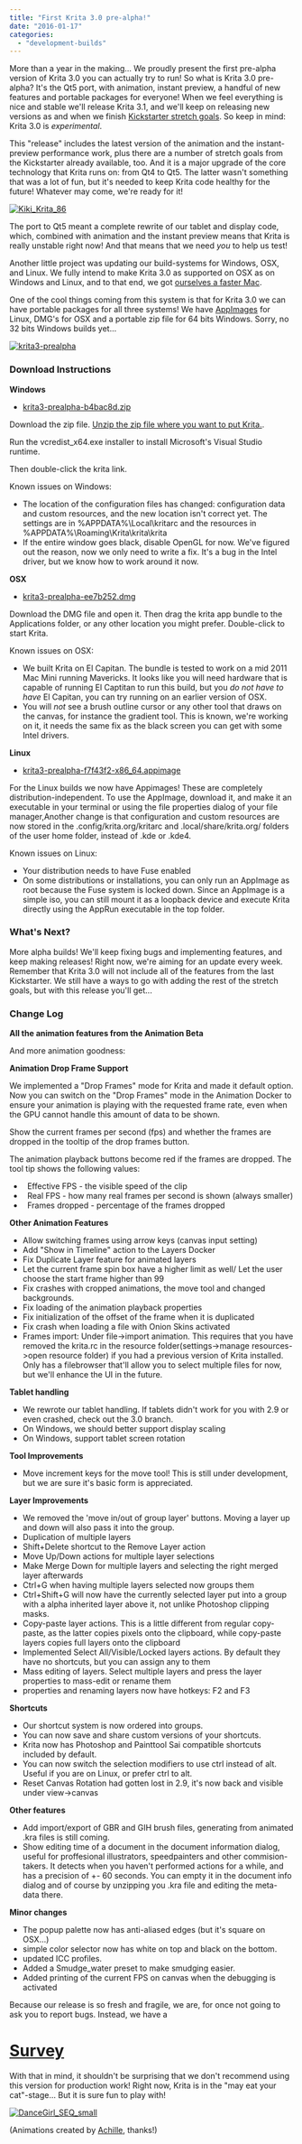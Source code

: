 ```yaml
---
title: "First Krita 3.0 pre-alpha!"
date: "2016-01-17"
categories: 
  - "development-builds"
---
```


More than a year in the making... We proudly present the first pre-alpha version of Krita 3.0 you can actually try to run! So what is Krita 3.0 pre-alpha? It's the Qt5 port, with animation, instant preview, a handful of new features and portable packages for everyone! When we feel everything is nice and stable we'll release Krita 3.1, and we'll keep on releasing new versions as and when we finish [Kickstarter stretch goals](https://www.kickstarter.com/projects/krita/krita-free-paint-app-lets-make-it-faster-than-phot). So keep in mind: Krita 3.0 is _experimental_.

This "release" includes the latest version of the animation and the instant-preview performance work, plus there are a number of stretch goals from the Kickstarter already available, too. And it is a major upgrade of the core technology that Krita runs on: from Qt4 to Qt5. The latter wasn't something that was a lot of fun, but it's needed to keep Krita code healthy for the future! Whatever may come, we're ready for it!

[![Kiki_Krita_86](/images/posts/2016/Kiki_Krita_86.gif)](/images/posts/2016/Kiki_Krita_86.gif)

The port to Qt5 meant a complete rewrite of our tablet and display code, which, combined with animation and the instant preview means that Krita is really unstable right now! And that means that we need _you_ to help us test!

Another little project was updating our build-systems for Windows, OSX, and Linux. We fully intend to make Krita 3.0 as supported on OSX as on Windows and Linux, and to that end, we got [ourselves a faster Mac](http://www.valdyas.org/fading/index.cgi/hardware/macbookpro.html).

One of the cool things coming from this system is that for Krita 3.0 we can have portable packages for all three systems! We have [AppImages](http://appimage.org/) for Linux, DMG's for OSX and a portable zip file for 64 bits Windows. Sorry, no 32 bits Windows builds yet...

[![krita3-prealpha](/images/posts/2016/krita3-prealpha-1024x621.png)](/images/posts/2016/krita3-prealpha.png)

### Download Instructions

**Windows**

- [krita3-prealpha-b4bac8d.zip](http://files.kde.org/krita/3/windows/krita3-prealpha-b4bac8d.zip)

Download the zip file. [Unzip the zip file where you want to put Krita.](http://windows.microsoft.com/en-us/windows-10/zip-and-unzip-files#v1h=tab02).

Run the vcredist\_x64.exe installer to install Microsoft's Visual Studio runtime.

Then double-click the krita link.

Known issues on Windows:

- The location of the configuration files has changed: configuration data and custom resources, and the new location isn't correct yet. The settings are in %APPDATA%\\Local\\kritarc and the resources in %APPDATA%\\Roaming\\Krita\\krita\\krita
- If the entire window goes black, disable OpenGL for now. We've figured out the reason, now we only need to write a fix. It's a bug in the Intel driver, but we know how to work around it now.

**OSX**

- [krita3-prealpha-ee7b252.dmg](http://files.kde.org/krita/3/osx/krita3-prealpha-ee7b252.dmg)

Download the DMG file and open it. Then drag the krita app bundle to the Applications folder, or any other location you might prefer. Double-click to start Krita.

Known issues on OSX:

- We built Krita on El Capitan. The bundle is tested to work on a mid 2011 Mac Mini running Mavericks. It looks like you will need hardware that is capable of running El Captitan to run this build, but you _do not have to have_ El Capitan, you can try running on an earlier version of OSX.
- You will _not_ see a brush outline cursor or any other tool that draws on the canvas, for instance the gradient tool. This is known, we're working on it, it needs the same fix as the black screen you can get with some Intel drivers.

**Linux**

- [krita3-prealpha-f7f43f2-x86\_64.appimage](http://files.kde.org/krita/3/linux/krita3-prealpha-f7f43f2-x86_64.appimage)

For the Linux builds we now have Appimages! These are completely distribution-independent. To use the AppImage, download it, and make it an executable in your terminal or using the file properties dialog of your file manager,Another change is that configuration and custom resources are now stored in the .config/krita.org/kritarc and .local/share/krita.org/ folders of the user home folder, instead of .kde or .kde4.

Known issues on Linux:

- Your distribution needs to have Fuse enabled
- On some distributions or installations, you can only run an AppImage as root because the Fuse system is locked down. Since an AppImage is a simple iso, you can still mount it as a loopback device and execute Krita directly using the AppRun executable in the top folder.

### What's Next?

More alpha builds! We'll keep fixing bugs and implementing features, and keep making releases! Right now, we're aiming for an update every week. Remember that Krita 3.0 will not include all of the features from the last Kickstarter. We still have a ways to go with adding the rest of the stretch goals, but with this release you'll get...

### Change Log

**All the animation features from the Animation Beta**

And more animation goodness:

**Animation Drop Frame Support**

We implemented a "Drop Frames" mode for Krita and made it default option. Now you can switch on the "Drop Frames" mode in the Animation Docker to ensure your animation is playing with the requested frame rate, even when the GPU cannot handle this amount of data to be shown.

Show the current frames per second (fps) and whether the frames are dropped in the tooltip of the drop frames button.

The animation playback buttons become red if the frames are dropped. The tool tip shows the following values:

-   Effective FPS - the visible speed of the clip
-   Real FPS - how many real frames per second is shown (always smaller)
-   Frames dropped - percentage of the frames dropped

**Other Animation Features**

- Allow switching frames using arrow keys (canvas input setting)
- Add "Show in Timeline" action to the Layers Docker
- Fix Duplicate Layer feature for animated layers
- Let the current frame spin box have a higher limit as well/ Let the user choose the start frame higher than 99
- Fix crashes with cropped animations, the move tool and changed backgrounds.
- Fix loading of the animation playback properties
- Fix initialization of the offset of the frame when it is duplicated
- Fix crash when loading a file with Onion Skins activated
- Frames import: Under file->import animation. This requires that you have removed the krita.rc in the resource folder(settings->manage resources->open resource folder) if you had a previous version of Krita installed. Only has a filebrowser that'll allow you to select multiple files for now, but we'll enhance the UI in the future.

**Tablet handling**

- We rewrote our tablet handling. If tablets didn't work for you with 2.9 or even crashed, check out the 3.0 branch.
- On Windows, we should better support display scaling
- On Windows, support tablet screen rotation

**Tool Improvements**

- Move increment keys for the move tool! This is still under development, but we are sure it's basic form is appreciated.

**Layer Improvements**

- We removed the 'move in/out of group layer' buttons. Moving a layer up and down will also pass it into the group.
- Duplication of multiple layers
- Shift+Delete shortcut to the Remove Layer action
- Move Up/Down actions for multiple layer selections
- Make Merge Down for multiple layers and selecting the right merged layer afterwards
- Ctrl+G when having multiple layers selected now groups them
- Ctrl+Shift+G will now have the currently selected layer put into a group with a alpha inherited layer above it, not unlike Photoshop clipping masks.
- Copy-paste layer actions. This is a little different from regular copy-paste, as the latter copies pixels onto the clipboard, while copy-paste layers copies full layers onto the clipboard
- Implemented Select All/Visible/Locked layers actions. By default they have no shortcuts, but you can assign any to them
- Mass editing of layers. Select multiple layers and press the layer properties to mass-edit or rename them
- properties and renaming layers now have hotkeys: F2 and F3

**Shortcuts**

- Our shortcut system is now ordered into groups.
- You can now save and share custom versions of your shortcuts.
- Krita now has Photoshop and Painttool Sai compatible shortcuts included by default.
- You can now switch the selection modifiers to use ctrl instead of alt. Useful if you are on Linux, or prefer ctrl to alt.
- Reset Canvas Rotation had gotten lost in 2.9, it's now back and visible under view->canvas

**Other features**

- Add import/export of GBR and GIH brush files, generating from animated .kra files is still coming.
- Show editing time of a document in the document information dialog, useful for proffesional illustrators, speedpainters and other commision-takers. It detects when you haven't performed actions for a while, and has a precision of +- 60 seconds. You can empty it in the document info dialog and of course by unzipping you .kra file and editing the meta-data there.

**Minor changes**

- The popup palette now has anti-aliased edges (but it's square on OSX...)
- simple color selector now has white on top and black on the bottom.
- updated ICC profiles.
- Added a Smudge\_water preset to make smudging easier.
- Added printing of the current FPS on canvas when the debugging is activated

Because our release is so fresh and fragile, we are, for once not going to ask you to report bugs. Instead, we have a

# **[Survey](https://www.surveymonkey.com/r/W87RX6X)**

With that in mind, it shouldn't be surprising that we don't recommend using this version for production work! Right now, Krita is in the "may eat your cat"-stage... But it is sure fun to play with!

[![DanceGirl_SEQ_small](/images/posts/2016/DanceGirl_SEQ_small.gif)](/images/posts/2016/DanceGirl_SEQ_small.gif)

(Animations created by [Achille](http://akill-blazard.blogspot.fr/), thanks!)

